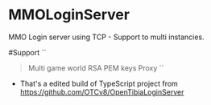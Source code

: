 # MMOLoginServer
MMO Login server using TCP - Support to multi instancies.


#Support
``
> Multi game world
> RSA PEM keys
> Proxy
``

- That's a edited build of TypeScript project from https://github.com/OTCv8/OpenTibiaLoginServer

